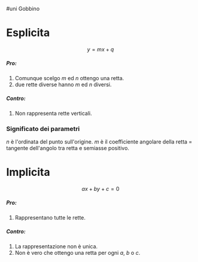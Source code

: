 #uni Gobbino
# Esplicita
$$y=mx+q$$
##### Pro:
1. Comunque scelgo $m$ ed $n$ ottengo una retta.
2. due rette diverse hanno $m$ ed $n$ diversi.
##### Contro:
1. Non rappresenta rette verticali.
### Significato dei parametri
$n$ è l'ordinata del punto sull'origine.
$m$ è il coefficiente angolare della retta = tangente dell'angolo tra retta e semiasse positivo.
# Implicita
$$ax + by +c =0$$
##### Pro:
1. Rappresentano tutte le rette.
##### Contro:
1. La rappresentazione non è unica.
2. Non è vero che ottengo una retta per ogni $a$, $b$ o $c$.